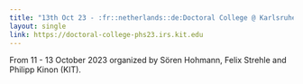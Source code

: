 ```yaml
---
title: "13th Oct 23 - :fr::netherlands::de:Doctoral College @ Karlsruhe Intitute of Technology (KIT)"
layout: single
link: https://doctoral-college-phs23.irs.kit.edu
---
```

From 11 - 13 October 2023 organized by Sören Hohmann, Felix Strehle and Philipp Kinon (KIT).
